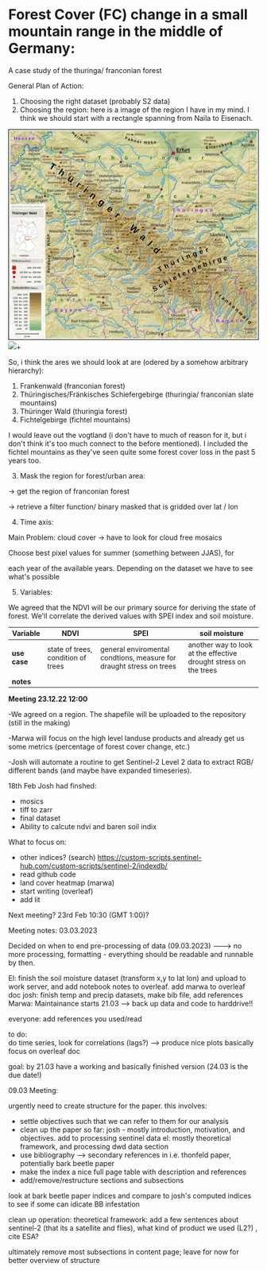 # Forest Cover (FC) change in a small mountain range in the middle of Germany:

A case study of the thuringa/ franconian forest

General Plan of Action:

1. Choosing the right dataset (probably S2 data)
2. Choosing the region: here is a image of the region I have in my mind. I think we should start with a rectangle spanning from Naila to Eisenach.

 ![](./Images/map1.png) ![](./Images/map2.png)+ 


So, i think the ares we should look at are (odered by a somehow arbitrary hierarchy):

1. Frankenwald (franconian forest)
2. Thüringisches/Fränkisches Schiefergebirge (thuringia/ franconian slate mountains)
3. Thüringer Wald (thuringia forest)
4. Fichtelgebirge (fichtel mountains)

I would leave out the vogtland (i don't have to much of reason for it, but i don't think it's too much connect to the before mentioned). I included the fichtel mountains as they've seen quite some forest cover loss in the past 5 years too.

3. Mask the region for forest/urban area:

→ get the region of franconian forest

→ retrieve a filter function/ binary masked that is gridded over lat / lon

4. Time axis:

Main Problem: cloud cover → have to look for cloud free mosaics

Choose best pixel values for summer (something between JJAS), for

each year of the available years. Depending on the dataset we have to see what's possible

5. Variables:

We agreed that the NDVI will be our primary source for deriving the state of forest. We'll correlate the derived values with SPEI index and soil moisture.

| **Variable** | NDVI | SPEI | soil moisture |
| --- | --- | --- | --- |
| **use case** | state of trees, condition of trees | general enviromental condtions, measure for draught stress on trees | another way to look at the effective drought stress on the trees |
| **notes** |

**Meeting 23.12.22 12:00**

-We agreed on a region. The shapefile will be uploaded to the repository (still in the making)

-Marwa will focus on the high level landuse products and already get us some metrics (percentage of forest cover change, etc.)

-Josh will automate a routine to get Sentinel-2 Level 2 data to extract RGB/ different bands (and maybe have expanded timeseries).

18th Feb
Josh had finshed: 
- mosics
- tiff to zarr
- final dataset
- Ability to calcute ndvi and baren soil indix

What to focus on:
- other indices? (search) https://custom-scripts.sentinel-hub.com/custom-scripts/sentinel-2/indexdb/
- read github code
- land cover heatmap (marwa)
- start writing (overleaf)
- add lit

Next meeting? 23rd Feb 10:30 (GMT 1:00)?


Meeting notes: 03.03.2023

Decided on when to end pre-processing of data (09.03.2023) ---> no more processing, formatting - everything should be readable and runnable by then.

El: finish the soil moisture dataset (transform x,y to lat lon) and upload to work server, and add notebook notes to overleaf. add marwa to overleaf doc
josh: finish temp and precip datasets, make bib file, add references
Marwa: Maintainance starts 21.03 --> back up data and code to harddrive!!

everyone: add references you used/read

to do:  
do time series, look for correlations (lags?) --> produce nice plots basically
focus on overleaf doc

goal: by 21.03 have a working and basically finished version (24.03 is the due date!)


09.03 Meeting:

urgently need to create structure for the paper. this involves:
- settle objectives such that we can refer to them for our analysis
- clean up the paper so far: josh - mostly introduction, motivation, and objectives. add to processing sentinel data el: mostly theoretical framework, and processing dwd data section 
- use bibliography --> secondary references in i.e. thonfeld paper, potentially bark beetle paper
- make the index a nice full page table with description and references
- add/remove/restructure sections and subsections

look at bark beetle paper indices and compare to josh's computed indices to see if some can idicate BB infestation

clean up operation:
theoretical framework: add a few sentences about sentinel-2 (that its a satellite and flies), what kind of product we used (L2?) , cite ESA?

ultimately remove most subsections in content page; leave for now for better overview of structure


